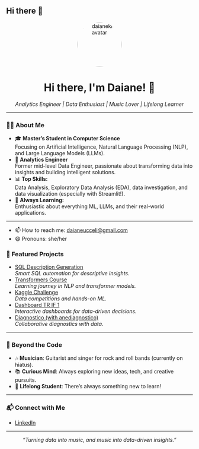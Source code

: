## Hi there 👋

<!--<!-- daianekr's GitHub README -->

<p align="center">
  <img src="https://avatars.githubusercontent.com/u/daianekr" alt="daianekr avatar" width="120" style="border-radius: 50%;">
</p>

<h1 align="center">Hi there, I'm Daiane! 👋</h1>
<p align="center">
  <em>Analytics Engineer | Data Enthusiast | Music Lover | Lifelong Learner</em>
</p>

---

### 👩‍💻 About Me

- 🎓 **Master’s Student in Computer Science**  
  Focusing on Artificial Intelligence, Natural Language Processing (NLP), and Large Language Models (LLMs).
- 💼 **Analytics Engineer**  
  Former mid-level Data Engineer, passionate about transforming data into insights and building intelligent solutions.
- 📊 **Top Skills:**  
  Data Analysis, Exploratory Data Analysis (EDA), data investigation, and data visualization (especially with Streamlit!).
- 🤖 **Always Learning:**  
  Enthusiastic about everything ML, LLMs, and their real-world applications.

---

- 📫 How to reach me: daianeucceli@gmail.com
- 😄 Pronouns: she/her

### 🚀 Featured Projects

- [SQL Description Generation](https://github.com/daianekr/sql-desc-generation)  
  *Smart SQL automation for descriptive insights.*
- [Transformers Course](https://github.com/daianekr/transformers-course)  
  *Learning journey in NLP and transformer models.*
- [Kaggle Challenge](https://github.com/daianekr/kaggle-challenge)  
  *Data competitions and hands-on ML.*
- [Dashboard TR IF 1](https://github.com/daianekr/dashboard_tr_if_1)  
  *Interactive dashboards for data-driven decisions.*
- [Diagnostico (with anediagnostico)](https://github.com/anediagnostico/diagnostico)  
  *Collaborative diagnostics with data.*

---

### 🎸 Beyond the Code

- 🎶 **Musician**: Guitarist and singer for rock and roll bands (currently on hiatus).
- 📚 **Curious Mind**: Always exploring new ideas, tech, and creative pursuits.
- 🌱 **Lifelong Student**: There’s always something new to learn!

---

### 📬 Connect with Me

- [LinkedIn](https://www.linkedin.com/in/daianeuccelik/)

---

<p align="center">
  <i>“Turning data into music, and music into data-driven insights.”</i>
</p>







